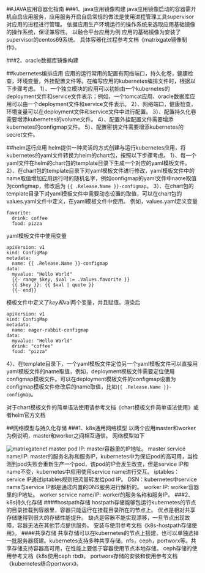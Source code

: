 ##JAVA应用容器化指南
###1、java应用镜像构建
java应用镜像启动的容器需开机自启应用服务，应用服务开启自启常规的做法是使用进程管理工具supervisor对应用的进程进行管理。
依据应用生产环境运行的操作系统来选取应用基础镜像的操作系统，保证兼容性。
以融合平台应用为例
应用的基础镜像为安装了supervisor的centos69系统。
具体容器化过程参考文档《matrixgate镜像制作》。

###2、oracle数据库镜像构建

##kubernetes编排应用
应用的运行常用的配置有网络端口，持久化卷，健康检查，环境变量，外挂配置文件等。在编写应用的kubernetes编排文件时，根据以下步骤考虑。
1）、一个独立模块的应用可以初始由一个kubernetes的deployment文件和service文件表示；例如，一个tomcat应用、oracle数据库应用可以由一个deployment文件和service文件表示。
2）、网络端口，健康检查，环境变量可以在deployment文件和service文件中进行配置。
3）、配置持久化卷需要增添kubernetes的volume文件。
4）、配置外挂配置文件需要增添kubernetes的configmap文件。
5）、配置密钥文件需要增添kubernetes的secret文件。

##helm运行应用
helm提供一种灵活的方式创建与运行kubernetes应用，将kubernetes的yaml文件转换为helm的chart包，按照以下步骤考虑。
1）、每一个yaml文件在helm的chart包的template目录下生成一个对应的yaml模板文件。
2）、在chart包的template目录下对yaml模板文件进行修改，yaml模板文件中的name取值增加应用运行时的随机名字，例如configmap的yaml文件中name取值为configmap，修改后为
```{{ .Release.Name }}-configmap```。
3）、在chart包的template目录下对yaml模板文件中需要动态设置的取值，可以在chart包的values.yaml文件中定义，在yaml模板文件中使用。
例如，values.yaml定义变量
```
favorite:
  drink: coffee
  food: pizza
```
yaml模板文件中使用变量
```
apiVersion: v1
kind: ConfigMap
metadata:
  name: {{ .Release.Name }}-configmap
data:
  myvalue: "Hello World"
  {{- range $key, $val := .Values.favorite }}
  {{ $key }}: {{ $val | quote }}
  {{- end}}
```
模板文件中定义了$key和$val两个变量，并且赋值。渲染后
```
apiVersion: v1
kind: ConfigMap
metadata:
  name: eager-rabbit-configmap
data:
  myvalue: "Hello World"
  drink: "coffee"
  food: "pizza"
```
4）、在template目录下，一个yaml模板文件定位另一个yaml模板文件可以直接用yaml模板文件的name取值，例如，deployment模板文件需要定位使用configmap模板文件。可以在deployment模板文件的configmap设置为configmap模板文件修改后的name取值，比如```{{ .Release.Name }}-configmap```。

对于chart模板文件的简单语法使用请参考文档《chart模板文件简单语法使用》或者helm官方文档

##网络模型与持久化存储
###1、k8s通用网络模型
以两个应用master和worker为例说明，master和worker之间相互通信。
网络模型如下

![matrixgatenet](./matrixgateimages/matrixgatenet.png "matrixgatenet")
master pod IP: master容器里的IP地址。
master service name/IP: master的服务名称和服务IP，kubernetes中为保证pod的高可用，当检测到pod失败会重新生产一个pod，该pod的IP会发生改变，但是service IP和name不变，kubernetes中应用使用service name进行交互。
iptables： service IP通过iptables规则把流量转发给pod IP。
DSN：kubernetes中service name与service IP都是通过内置的DNS服务进行解析的。
worker IP: worker容器里的IP地址。
worker service name/IP: worker的服务名称和服务IP。
###2、k8s持久化存储
####hostpath存储
hostpath存储能够包运行kubernetes的节点的目录挂载到容器里，容器只能运行在挂载目录所在的节点上。
优点是相对共享存储能得到很大的存储性能提升。
缺点是容器不能实现漂移，一旦节点出现故障，容器无法在其他节点提供服务。
安装与使用参考文档《k8s-hostpath存储使用》。
####共享存储
共享存储可以在kubernetes的节点上搭建，也可以单独选择一批服务器搭建。kubernetes支持多种共享存储，nfs，ceph，portworx等。共享存储支持容器高可用，在性能上要低于容器使用节点本地存储。
ceph存储的使用参考文档《k8s使用ceph rbd》。
portworx存储的安装和使用参考文档《kubernetes结合portworx》。